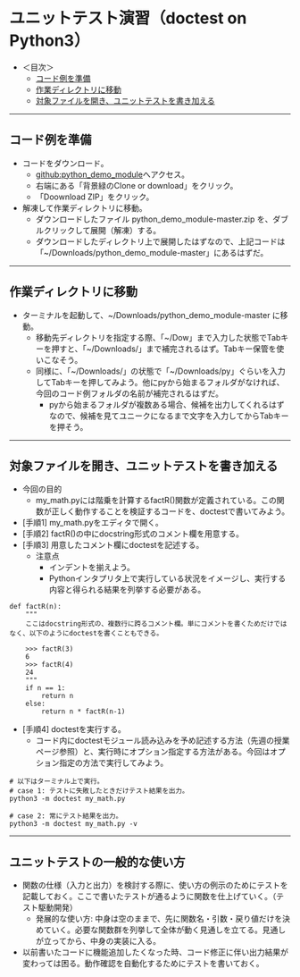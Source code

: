 # ユニットテスト演習（doctest on Python3）

- ＜目次＞
  - <a href="#pre">コード例を準備<a>
  - <a href="#dir">作業ディレクトリに移動</a>
  - <a href="#doctest">対象ファイルを開き、ユニットテストを書き加える</a>

<hr>

## <a name="pre">コード例を準備<a>
- コードをダウンロード。
  - [github:python_demo_module](https://github.com/naltoma/python_demo_module)へアクセス。
  - 右端にある「背景緑のClone or download」をクリック。
  - 「Doownload ZIP」をクリック。
- 解凍して作業ディレクトリに移動。
  - ダウンロードしたファイル python_demo_module-master.zip を、ダブルクリックして展開（解凍）する。
  - ダウンロードしたディレクトリ上で展開したはずなので、上記コードは「~/Downloads/python_demo_module-master」にあるはずだ。

<hr>

## <a name="dir">作業ディレクトリに移動</a>
- ターミナルを起動して、~/Downloads/python_demo_module-master に移動。
  - 移動先ディレクトリを指定する際、「~/Dow」まで入力した状態でTabキーを押すと、「~/Downloads/」まで補完されるはず。Tabキー保管を使いこなそう。
  - 同様に、「~/Downloads/」の状態で「~/Downloads/py」ぐらいを入力してTabキーを押してみよう。他にpyから始まるフォルダがなければ、今回のコード例フォルダの名前が補完されるはずだ。
    - pyから始まるフォルダが複数ある場合、候補を出力してくれるはずなので、候補を見てユニークになるまで文字を入力してからTabキーを押そう。

<hr>

## <a name="doctest">対象ファイルを開き、ユニットテストを書き加える</a>
- 今回の目的
  - my_math.pyには階乗を計算するfactR()関数が定義されている。この関数が正しく動作することを検証するコードを、doctestで書いてみよう。
- [手順1] my_math.pyをエディタで開く。
- [手順2] factR()の中にdocstring形式のコメント欄を用意する。
- [手順3] 用意したコメント欄にdoctestを記述する。
  - 注意点
    - インデントを揃えよう。
    - Pythonインタプリタ上で実行している状況をイメージし、実行する内容と得られる結果を列挙する必要がある。

```
def factR(n):
    """
    ここはdocstring形式の、複数行に跨るコメント欄。単にコメントを書くためだけではなく、以下のようにdoctestを書くこともできる。

    >>> factR(3)
    6
    >>> factR(4)
    24
    """
    if n == 1:
        return n
    else:
        return n * factR(n-1)
```
- [手順4] doctestを実行する。
  - コード内にdoctestモジュール読み込みを予め記述する方法（先週の授業ページ参照）と、実行時にオプション指定する方法がある。今回はオプション指定の方法で実行してみよう。

```
# 以下はターミナル上で実行。
# case 1: テストに失敗したときだけテスト結果を出力。
python3 -m doctest my_math.py

# case 2: 常にテスト結果を出力。
python3 -m doctest my_math.py -v
```

<hr>

## ユニットテストの一般的な使い方
- 関数の仕様（入力と出力）を検討する際に、使い方の例示のためにテストを記載しておく。ここで書いたテストが通るように関数を仕上げていく。（テスト駆動開発）
  - 発展的な使い方: 中身は空のままで、先に関数名・引数・戻り値だけを決めていく。必要な関数群を列挙して全体が動く見通しを立てる。見通しが立ってから、中身の実装に入る。
- 以前書いたコードに機能追加したくなった時、コード修正に伴い出力結果が変わっては困る。動作確認を自動化するためにテストを書いておく。
